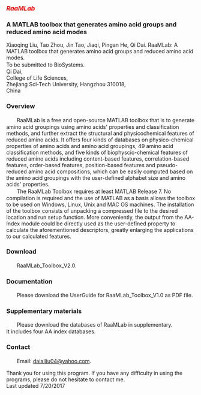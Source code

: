 ### <font color=red>***RaaMLab***</font>

### **A MATLAB toolbox that generates amino acid groups and reduced amino acid modes**

Xiaoqing Liu, Tao Zhou, Jin Tao, Jiaqi, Pingan He, Qi Dai. RaaMLab: A MATLAB toolbox that generates amino acid groups and reduced amino acid modes. </br>To be submitted to BioSystems.
　　</br>Qi Dai,</br>College of Life Sciences,</br>Zhejiang Sci-Tech University, Hangzhou 310018,</br>China

### Overview
　　RaaMLab is a free and open-source MATLAB toolbox that is to generate amino acid groupings using amino acids' properties and classification methods, and further extract the structural and physicochemical features of reduced amino acids. It offers four kinds of databases on physico-chemical properties of amino acids and amino acid groupings, 49 amino acid classification methods, and five kinds of biophyscio-chemical features of reduced amino acids including content-based features, correlation-based features, order-based features, position-based features and pseudo-reduced amino acid compositions, which can be easily computed based on the amino acid groupings with the user-defined alphabet size and amino acids' properties.</br>
　　The RaaMLab Toolbox requires at least MATLAB Release 7. No compilation is required and the use of MATLAB as a basis allows the toolbox to be used on Windows, Linux, Unix and MAC OS machines. The installation of the toolbox consists of unpacking a compressed file to the desired location and run setup function. More conveniently, the output from the AA-Index module could be directly used as the user-defined property to calculate the aforementioned descriptors, greatly enlarging the applications to our calculated features.</br>

### Download
　　RaaMLab_Toolbox_V2.0. </br>

### Documentation
　　Please download the UserGuide for RaaMLab_Toolbox_V1.0 as PDF file. </br>

### Supplementary materials
　　Please download the databases of RaaMLab in supplementary. </br> It includes four AA index databases. </br>

### Contact
　　Email: daiailiu04@yahoo.com. </br>


 Thank you for using this program. If you have any difficulty in using the programs, please do not hesitate to contact me.</br>
 Last updated 7/20/2017</br>

